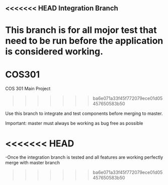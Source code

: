 <<<<<<< HEAD
Integration Branch
----------------------------

This branch is for all mojor test that need to be run before the application is considered working.
=======
COS301
======

COS 301 Main Project
>>>>>>> ba6e071a33f45f772079ece01d05457650583b50

Use this branch to integrate and test components before merging to master.

Important: master must always be working as bug free as possible

<<<<<<< HEAD
=======
-Once the integration branch is tested and all features are working perfectly merge with master branch

>>>>>>> ba6e071a33f45f772079ece01d05457650583b50
